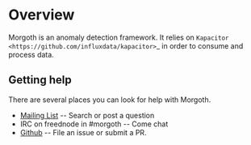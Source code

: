 # Overview

Morgoth is an anomaly detection framework.
It relies on `Kapacitor <https://github.com/influxdata/kapacitor>`_ in order to consume and process data.

## Getting help

There are several places you can look for help with Morgoth.

* [Mailing List](https://groups.google.com/forum/#!forum/morgoth) -- Search or post a question
* IRC on freednode in #morgoth -- Come chat
* [Github](https://github.com/nathanielc/morgoth) -- File an issue or submit a PR.

